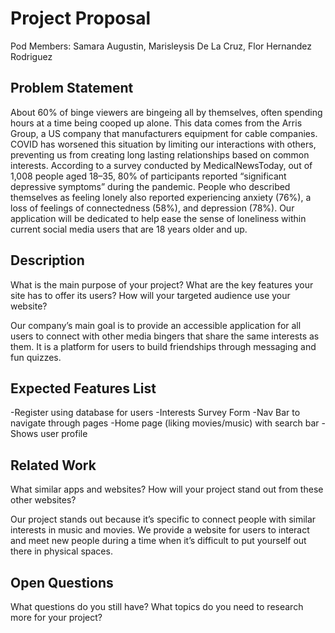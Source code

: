 # Project Proposal

Pod Members: Samara Augustin, Marisleysis De La Cruz, Flor Hernandez Rodriguez

## Problem Statement

About 60% of binge viewers are bingeing all by themselves, often spending hours at a time being cooped up alone. This data comes from the Arris Group, a US company that manufacturers equipment for cable companies. COVID has worsened this situation by limiting our interactions with others, preventing us from creating long lasting relationships based on common interests. According to a survey conducted by MedicalNewsToday, out of 1,008 people aged 18–35, 80% of participants reported “significant depressive symptoms” during the pandemic. People who described themselves as feeling lonely also reported experiencing anxiety (76%), a loss of feelings of connectedness (58%), and depression (78%). Our application will be dedicated to help ease the sense of loneliness within current social media users that are 18 years older and up. 

## Description

What is the main purpose of your project? What are the key features your site has to offer its users? How will your targeted audience use your website?

Our company’s main goal is to provide an accessible application for all users to connect with other media bingers that share the same interests as them. It is a platform for users to build friendships through messaging and fun quizzes.


## Expected Features List

-Register using database for users
-Interests Survey Form
-Nav Bar to navigate through pages
-Home page (liking movies/music) with search bar
    - Shows user profile


## Related Work

What similar apps and websites? How will your project stand out from these other websites?

Our project stands out because it’s specific to connect people with similar interests in music and movies. We provide a website for users to interact and meet new people during a time when it’s difficult to put yourself out there in physical spaces.


## Open Questions

What questions do you still have? What topics do you need to research more for your project?
